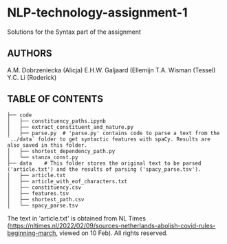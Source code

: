 # NLP-technology-assignment-1
Solutions for the Syntax part of the assignment

AUTHORS
------------------
A.M. Dobrzeniecka (Alicja)
E.H.W. Galjaard (Ellemijn
T.A. Wisman (Tessel)
Y.C. Li (Roderick)


TABLE OF CONTENTS
-------------------
```
├── code             
│   ├── constituency_paths.ipynb
│   ├── extract_constituent_and_nature.py
│   ├── parse.py  # 'parse.py' contains code to parse a text from the `../data` folder to get syntactic features with spaCy. Results are also saved in this folder. 
│   ├── shortest_dependency_path.py
│   └── stanza_const.py            
├── data    # This folder stores the original text to be parsed ('article.txt') and the results of parsing ('spacy_parse.tsv').  
│   ├── article.txt   
│   ├── article_with_eof_characters.txt           
│   ├── constituency.csv
│   ├── features.tsv
│   ├── shortest_path.csv
│   └── spacy_parse.tsv
```


The text in 'article.txt' is obtained from NL Times (https://nltimes.nl/2022/02/09/sources-netherlands-abolish-covid-rules-beginning-march, viewed on 10 Feb). All rights reserved.  
